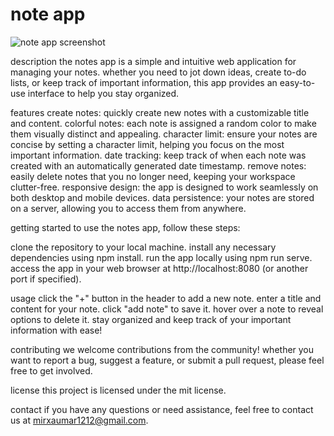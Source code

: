 # note app

![note app screenshot](https://github.com/omarxkhalid/noteapp/assets/146068209/142aee19-160b-40c7-8578-92bb0bc1ca83)
 
description
the notes app is a simple and intuitive web application for managing your notes. whether you need to jot down ideas, create to-do lists, or keep track of important information, this app provides an easy-to-use interface to help you stay organized.

features
create notes: quickly create new notes with a customizable title and content.
colorful notes: each note is assigned a random color to make them visually distinct and appealing.
character limit: ensure your notes are concise by setting a character limit, helping you focus on the most important information.
date tracking: keep track of when each note was created with an automatically generated date timestamp.
remove notes: easily delete notes that you no longer need, keeping your workspace clutter-free.
responsive design: the app is designed to work seamlessly on both desktop and mobile devices.
data persistence: your notes are stored on a server, allowing you to access them from anywhere.

getting started
to use the notes app, follow these steps:

clone the repository to your local machine.
install any necessary dependencies using npm install.
run the app locally using npm run serve.
access the app in your web browser at http://localhost:8080 (or another port if specified).

usage
click the "+" button in the header to add a new note.
enter a title and content for your note.
click "add note" to save it.
hover over a note to reveal options to delete it.
stay organized and keep track of your important information with ease!

contributing
we welcome contributions from the community! whether you want to report a bug, suggest a feature, or submit a pull request, please feel free to get involved.

license
this project is licensed under the mit license.

contact
if you have any questions or need assistance, feel free to contact us at mirxaumar1212@gmail.com.
